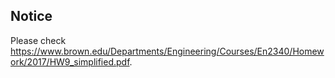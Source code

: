 ## Notice
Please check https://www.brown.edu/Departments/Engineering/Courses/En2340/Homework/2017/HW9_simplified.pdf.
